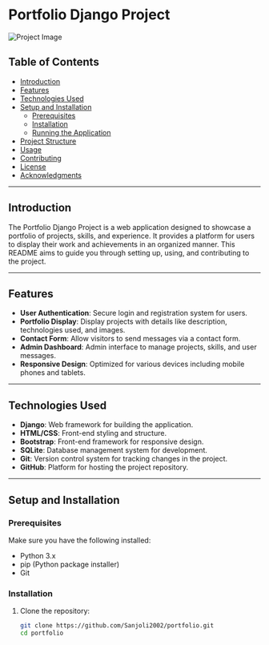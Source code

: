 # Portfolio Django Project

![Project Image](project_image.png)

## Table of Contents

- [Introduction](#introduction)
- [Features](#features)
- [Technologies Used](#technologies-used)
- [Setup and Installation](#setup-and-installation)
  - [Prerequisites](#prerequisites)
  - [Installation](#installation)
  - [Running the Application](#running-the-application)
- [Project Structure](#project-structure)
- [Usage](#usage)
- [Contributing](#contributing)
- [License](#license)
- [Acknowledgments](#acknowledgments)

---

## Introduction

The Portfolio Django Project is a web application designed to showcase a portfolio of projects, skills, and experience. It provides a platform for users to display their work and achievements in an organized manner. This README aims to guide you through setting up, using, and contributing to the project.

---

## Features

- **User Authentication**: Secure login and registration system for users.
- **Portfolio Display**: Display projects with details like description, technologies used, and images.
- **Contact Form**: Allow visitors to send messages via a contact form.
- **Admin Dashboard**: Admin interface to manage projects, skills, and user messages.
- **Responsive Design**: Optimized for various devices including mobile phones and tablets.

---

## Technologies Used

- **Django**: Web framework for building the application.
- **HTML/CSS**: Front-end styling and structure.
- **Bootstrap**: Front-end framework for responsive design.
- **SQLite**: Database management system for development.
- **Git**: Version control system for tracking changes in the project.
- **GitHub**: Platform for hosting the project repository.

---

## Setup and Installation

### Prerequisites

Make sure you have the following installed:

- Python 3.x
- pip (Python package installer)
- Git

### Installation

1. Clone the repository:

   ```bash
   git clone https://github.com/Sanjoli2002/portfolio.git
   cd portfolio
